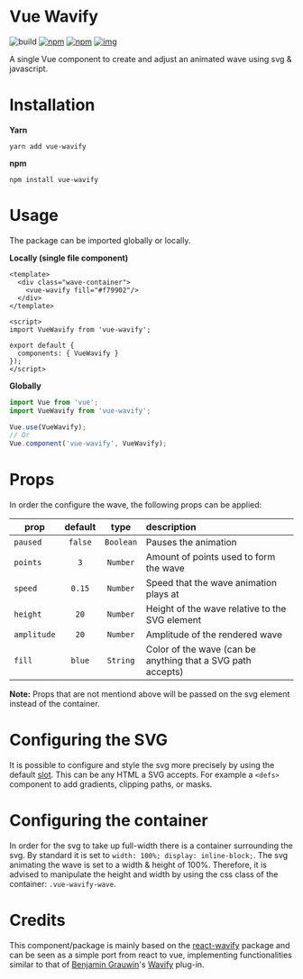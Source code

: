 # Vue Wavify
![build](https://github.com/SvenWesterlaken/vue-wavify/workflows/build/badge.svg?branch=main)
[![npm](https://img.shields.io/npm/v/vue-wavify.svg)](https://www.npmjs.com/package/vue-wavify)
[![npm](https://img.shields.io/npm/dt/vue-wavify.svg)](https://www.npmjs.com/package/vue-wavify)
[![img](https://img.shields.io/npm/l/vue-wavify.svg)](https://github.com/SvenWesterlaken/vue-wavify/blob/main/LICENSE)

A single Vue component to create and adjust an animated wave using svg & javascript.

# Installation
**Yarn**

    yarn add vue-wavify

**npm**

    npm install vue-wavify


# Usage

The package can be imported globally or locally.

**Locally (single file component)**
```vue
<template>
  <div class="wave-container">
    <vue-wavify fill="#f79902"/>
  </div>
</template>

<script>
import VueWavify from 'vue-wavify';

export default {
  components: { VueWavify }
});
</script>
```

**Globally**
```js
import Vue from 'vue';
import VueWavify from 'vue-wavify';

Vue.use(VueWavify);
// Or
Vue.component('vue-wavify', VueWavify);

```

# Props

In order the configure the wave, the following props can be applied:

| prop        | default | type      | description |
| ----------- |:-------:|:---------:|:----------- |
| `paused`    | `false` | `Boolean` | Pauses the animation |
| `points`    | `3`     | `Number`  | Amount of points used to form the wave |
| `speed`     | `0.15`  | `Number`  | Speed that the wave animation plays at |
| `height`    | `20`    | `Number`  | Height of the wave relative to the SVG element |
| `amplitude` | `20`    | `Number`  | Amplitude of the rendered wave |
| `fill`      | `blue`  | `String`  | Color of the wave (can be anything that a SVG path accepts) |

**Note:** Props that are not mentiond above will be passed on the svg element instead of the container.

# Configuring the SVG
It is possible to configure and style the svg more precisely by using the default [slot](https://vuejs.org/v2/guide/components-slots.html).
This can be any HTML a SVG accepts. For example a `<defs>` component to add gradients, clipping paths, or masks.

# Configuring the container
In order for the svg to take up full-width there is a container surrounding the svg. By standard it is set to `width: 100%; display: inline-block;`. The svg animating the wave is set to a width & height of 100%. Therefore, it is advised to manipulate the height and width by using the css class of the container: `.vue-wavify-wave`.

# Credits

This component/package is mainly based on the [react-wavify](https://www.npmjs.com/package/react-wavify) package and can be seen as a simple port from react to vue, implementing functionalities similar to that of [Benjamin Grauwin](http://benjamin.grauwin.me/)'s [Wavify](https://github.com/peacepostman/wavify) plug-in.
